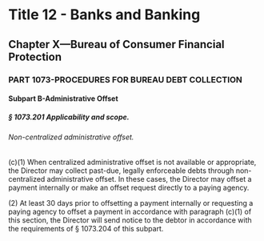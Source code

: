 
# Title 12 - Banks and Banking
## Chapter X—Bureau of Consumer Financial Protection
### PART 1073-PROCEDURES FOR BUREAU DEBT COLLECTION
#### Subpart B-Administrative Offset
##### § 1073.201 Applicability and scope.
###### Non-centralized administrative offset.

(c)(1) When centralized administrative offset is not available or appropriate, the Director may collect past-due, legally enforceable debts through non-centralized administrative offset. In these cases, the Director may offset a payment internally or make an offset request directly to a paying agency.

(2) At least 30 days prior to offsetting a payment internally or requesting a paying agency to offset a payment in accordance with paragraph (c)(1) of this section, the Director will send notice to the debtor in accordance with the requirements of § 1073.204 of this subpart.
